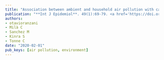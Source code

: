 ```yaml
---
title: "Association between ambient and household air pollution with carotid intima-media thickness in peri-urban South India: CHAI-Project"
publication: "**Int J Epidemiol**. 49(1):69-79. <a href='https://doi.org/10.1093/ije/dyz208' target='_blank' rel='noopener noreferrer'>10.1093/ije/dyz208</a>"
authors:
- otavioranzani
- Milà C
- Sanchez M
- Kinra S
- Tonne C
date: "2020-02-01"
pub_keys: [air pollution, environment]
---
```

